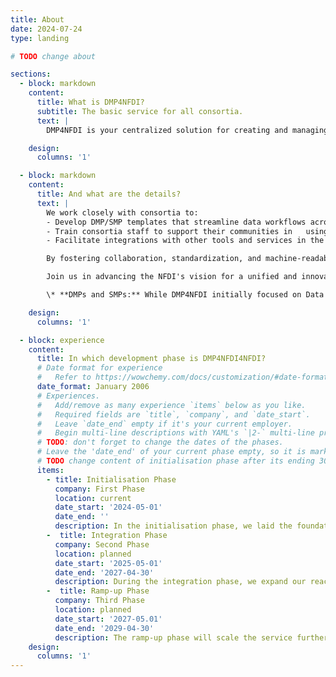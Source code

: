 ```yaml
---
title: About
date: 2024-07-24
type: landing

# TODO change about

sections:
  - block: markdown
    content:
      title: What is DMP4NFDI?
      subtitle: The basic service for all consortia.
      text: |
        DMP4NFDI is your centralized solution for creating and managing Data   Management Plans (DMPs) and Software Management Plans (SMPs) within the NFDI. As a Basic Service, we address critical gaps in infrastructure by hosting the open-source tool RDMO, enabling consortia to create discipline-specific, standardized, and interoperable templates tailored to their needs.

    design:
      columns: '1'

  - block: markdown
    content:
      title: And what are the details?
      text: |
        We work closely with consortia to:  
        - Develop DMP/SMP templates that streamline data workflows across projects.  
        - Train consortia staff to support their communities in   using the DMP/SMP-Tool RDMO effectively.  
        - Facilitate integrations with other tools and services in the research data ecosystem of the NFDI. 

        By fostering collaboration, standardization, and machine-readability, DMP4NFDI enhances communication between stakeholders and ensures that DMPs become powerful tools for research planning and data sharing. Together, we make data management seamless and impactful for all disciplines!  

        Join us in advancing the NFDI's vision for a unified and innovative research data management ecosystem!

        \* **DMPs and SMPs:** While DMP4NFDI initially focused on Data Management Plans (DMPs), we are expanding our expertise to include Software Management Plans (SMPs) during the integration phase. With the support of dedicated experts, we aim to address the growing importance of SMPs for managing software resources and workflows in research.

    design:
      columns: '1'

  - block: experience
    content:
      title: In which development phase is DMP4NFDI4NFDI?
      # Date format for experience
      #   Refer to https://wowchemy.com/docs/customization/#date-format
      date_format: January 2006
      # Experiences.
      #   Add/remove as many experience `items` below as you like.
      #   Required fields are `title`, `company`, and `date_start`.
      #   Leave `date_end` empty if it's your current employer.
      #   Begin multi-line descriptions with YAML's `|2-` multi-line prefix.
      # TODO: don't forget to change the dates of the phases.     
      # Leave the 'date_end' of your current phase empty, so it is marked active. 
      # TODO change content of initialisation phase after its ending 30.April 2025 
      items:
        - title: Initialisation Phase
          company: First Phase
          location: current
          date_start: '2024-05-01'
          date_end: ''
          description: In the initialisation phase, we laid the foundation for the service by hosting RDMO and collaborating with consortia to create first discipline-specific DMP templates. We gathered feedback from early adopters to refine our offerings, we started developing the NFDI Template Framework to standardize DMP/SMP creation and enable machine actionability.
        -  title: Integration Phase
          company: Second Phase
          location: planned
          date_start: '2025-05-01'
          date_end: '2027-04-30'
          description: During the integration phase, we expand our reach by supporting consortia through incubator projects, enhancing template frameworks, and integrating RDMO with other tools and services to ensure interoperability.
        -  title: Ramp-up Phase
          company: Third Phase
          location: planned
          date_start: '2027-05.01'
          date_end: '2029-04-30'
          description: The ramp-up phase will scale the service further, fostering widespread adoption of DMPs and SMPs across consortia while ensuring sustainability through community-driven training and support.
    design:
      columns: '1'
---
```

